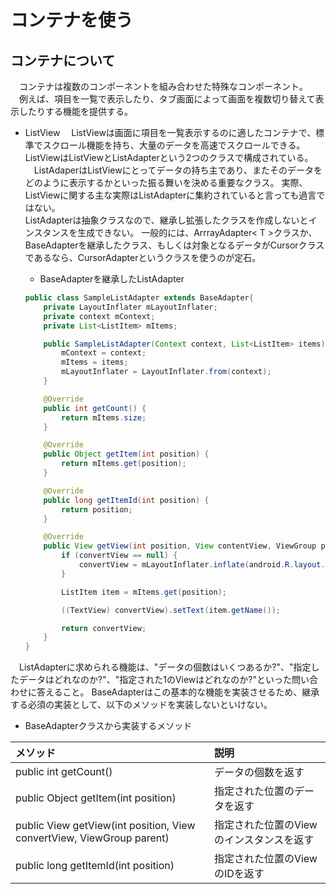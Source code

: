 # コンテナを使う
## コンテナについて
　コンテナは複数のコンポーネントを組み合わせた特殊なコンポーネント。  
　例えば、項目を一覧で表示したり、タブ画面によって画面を複数切り替えて表示したりする機能を提供する。    

- ListView
　ListViewは画面に項目を一覧表示するのに適したコンテナで、標準でスクロール機能を持ち、大量のデータを高速でスクロールできる。
ListViewはListViewとListAdapterという2つのクラスで構成されている。  
　ListAdaperはListViewにとってデータの持ち主であり、またそのデータをどのように表示するかといった振る舞いを決める重要なクラス。
実際、ListViewに関する主な実際はListAdapterに集約されていると言っても過言ではない。  
 ListAdapterは抽象クラスなので、継承し拡張したクラスを作成しないとインスタンスを生成できない。
一般的には、ArrrayAdapter< T >クラスか、BaseAdapterを継承したクラス、もしくは対象となるデータがCursorクラスであるなら、CursorAdapterというクラスを使うのが定石。  

    - BaseAdapterを継承したListAdapter  
    ```java
    public class SampleListAdapter extends BaseAdapter{
        private LayoutInflater mLayoutInflater;
        private context mContext;
        private List<ListItem> mItems;

        public SampleListAdapter(Context context, List<ListItem> items) {
            mContext = context;
            mItems = items;
            mLayoutInflater = LayoutInflater.from(context);
        }

        @Override
        public int getCount() {
            return mItems.size;
        }

        @Override
        public Object getItem(int position) {
            return mItems.get(position);
        }

        @Override
        public long getItemId(int position) {
            return position;
        }

        @Override
        public View getView(int position, View contentView, ViewGroup parent) {
            if (convertView == null) {
                convertView = mLayoutInflater.inflate(android.R.layout.simple_list_item_1, parent, false);
            }

            ListItem item = mItems.get(position);

            ((TextView) convertView).setText(item.getName());

            return convertView;
        }
    }
    ```

　ListAdapterに求められる機能は、"データの個数はいくつあるか?"、"指定したデータはどれなのか?"、"指定された1のViewはどれなのか?"といった問い合わせに答えること。
BaseAdapterはこの基本的な機能を実装させるため、継承する必須の実装として、以下のメソッドを実装しないといけない。  
- BaseAdapterクラスから実装するメソッド  

|メソッド|説明|
|:--|:--|
|public int getCount()|データの個数を返す|
|public Object getItem(int position)|指定された位置のデータを返す|
|public View getView(int position, View convertView, ViewGroup parent)| 指定された位置のViewのインスタンスを返す|
|public long getItemId(int position)|指定された位置のViewのIDを返す|


